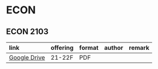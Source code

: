 # ECON

## ECON 2103

| link                                                                                                 | offering   | format   | author   | remark   |
|:-----------------------------------------------------------------------------------------------------|:-----------|:---------|:---------|:---------|
| [Google Drive](https://drive.google.com/drive/folders/1bQKncEIUhe2tj0IAuqkABFw-RTGEZ3uP?usp=sharing) | 21-22F     | PDF      |          |          |
